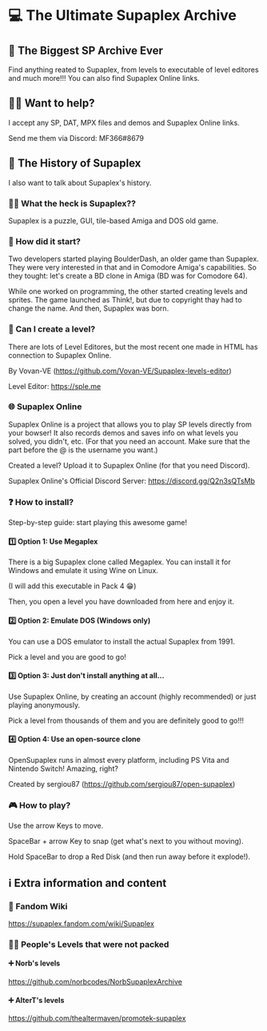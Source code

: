 # 💻 The Ultimate Supaplex Archive
## 📃 The Biggest SP Archive Ever
Find anything reated to Supaplex, from levels to executable of level editores and much more!!! You can also find Supaplex Online links.
## 💁‍♂️ Want to help?
I accept any SP, DAT, MPX files and demos and Supaplex Online links. 

Send me them via Discord: MF366#8679
## 📕 The History of Supaplex
I also want to talk about Supaplex's history. 
### 🤷‍♂️ What the heck is Supaplex?? 
Supaplex is a puzzle, GUI, tile-based Amiga and DOS old game.
### 🤔 How did it start? 
Two developers started playing BoulderDash, an older game than Supaplex. They were very interested in that and in Comodore Amiga's capabilities. So they tought: let's create a BD clone in Amiga (BD was for Comodore 64).

While one worked on programming, the other started creating levels and sprites. The game launched as Think!, but due to copyright thay had to change the name. And then, Supaplex was born. 
### 🤯 Can I create a level? 
There are lots of Level Editores, but the most recent one made in HTML has connection to Supaplex Online. 

By Vovan-VE (https://github.com/Vovan-VE/Supaplex-levels-editor) 

Level Editor: https://sple.me
### 🌐 Supaplex Online
Supaplex Online is a project that allows you to play SP levels directly from your bowser! It also records demos and saves info on what levels you solved, you didn't, etc. (For that you need an account. Make sure that the part before the @ is the username you want.)

Created a level? Upload it to Supaplex Online (for that you need Discord). 

Supaplex Online's Official Discord Server: https://discord.gg/Q2n3sQTsMb 
### ❓ How to install? 
Step-by-step guide: start playing this awesome game! 
#### 1️⃣ Option 1: Use Megaplex
There is a big Supaplex clone called Megaplex. You can install it for Windows and emulate it using Wine on Linux. 

(I will add this executable in Pack 4 😁) 

Then, you open a level you have downloaded from here and enjoy it. 
#### 2️⃣ Option 2: Emulate DOS (Windows only) 
You can use a DOS emulator to install the actual Supaplex from 1991.

Pick a level and you are good to go! 
#### 3️⃣ Option 3: Just don't install anything at all... 
Use Supaplex Online, by creating an account (highly recommended) or just playing anonymously. 

Pick a level from thousands of them and you are definitely good to go!!! 
#### 4️⃣ Option 4: Use an open-source clone
OpenSupaplex runs in almost every platform, including PS Vita and Nintendo Switch! Amazing, right? 

Created by sergiou87 (https://github.com/sergiou87/open-supaplex) 
### 🎮 How to play?
Use the arrow Keys to move.

SpaceBar + arrow Key to snap (get what's next to you without moving).

Hold SpaceBar to drop a Red Disk (and then run away before it explode!).
## ℹ️ Extra information and content
### 💾 Fandom Wiki
https://supaplex.fandom.com/wiki/Supaplex
### 👨‍💻 People's Levels that were not packed
#### ➕ Norb's levels
https://github.com/norbcodes/NorbSupaplexArchive 
#### ➕ AlterT's levels
https://github.com/thealtermaven/promotek-supaplex
